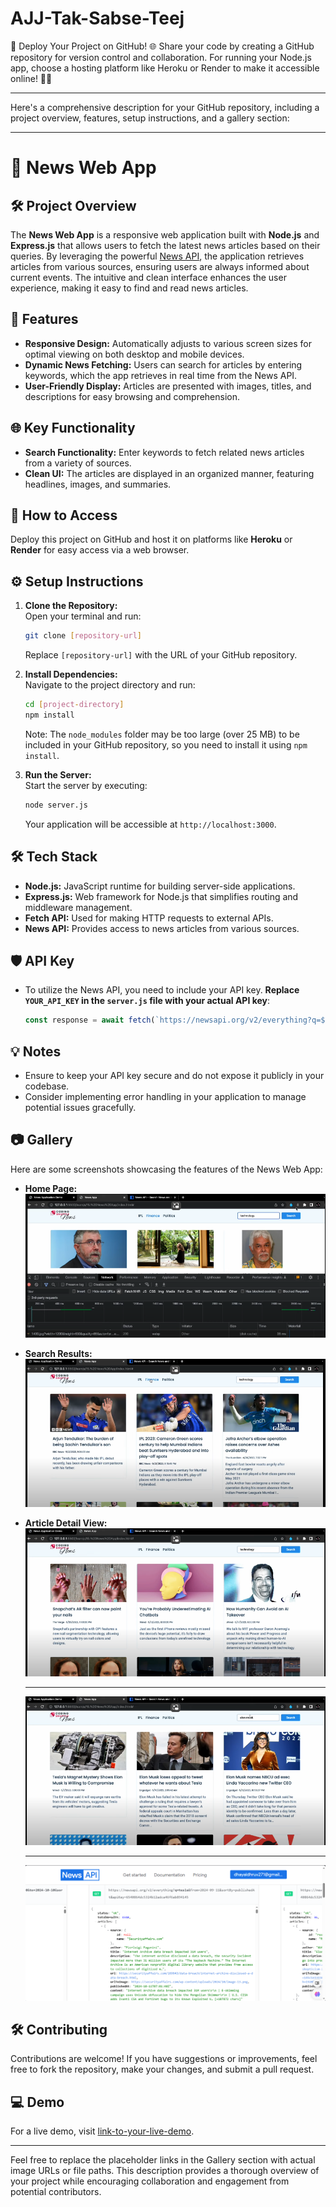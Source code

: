 # AJJ-Tak-Sabse-Teej
🚀 Deploy Your Project on GitHub! 🌐 Share your code by creating a GitHub repository for version control and collaboration. For running your Node.js app, choose a hosting platform like Heroku or Render to make it accessible online! 🔗✨
<hr>
Here's a comprehensive description for your GitHub repository, including a project overview, features, setup instructions, and a gallery section:

---

# 📖 News Web App

## 🛠️ Project Overview
The **News Web App** is a responsive web application built with **Node.js** and **Express.js** that allows users to fetch the latest news articles based on their queries. By leveraging the powerful [News API](https://newsapi.org), the application retrieves articles from various sources, ensuring users are always informed about current events. The intuitive and clean interface enhances the user experience, making it easy to find and read news articles.

## 🎉 Features
- **Responsive Design:** Automatically adjusts to various screen sizes for optimal viewing on both desktop and mobile devices.
- **Dynamic News Fetching:** Users can search for articles by entering keywords, which the app retrieves in real time from the News API.
- **User-Friendly Display:** Articles are presented with images, titles, and descriptions for easy browsing and comprehension.

## 🌐 Key Functionality
- **Search Functionality:** Enter keywords to fetch related news articles from a variety of sources.
- **Clean UI:** The articles are displayed in an organized manner, featuring headlines, images, and summaries.

## 🔗 How to Access
Deploy this project on GitHub and host it on platforms like **Heroku** or **Render** for easy access via a web browser.

## ⚙️ Setup Instructions
1. **Clone the Repository:**  
   Open your terminal and run:  
   ```bash
   git clone [repository-url]
   ```  
   Replace `[repository-url]` with the URL of your GitHub repository.

2. **Install Dependencies:**  
   Navigate to the project directory and run:  
   ```bash
   cd [project-directory]  
   npm install
   ```  
   Note: The `node_modules` folder may be too large (over 25 MB) to be included in your GitHub repository, so you need to install it using `npm install`.

3. **Run the Server:**  
   Start the server by executing:  
   ```bash
   node server.js
   ```  
   Your application will be accessible at `http://localhost:3000`.

## 🛠️ Tech Stack
- **Node.js:** JavaScript runtime for building server-side applications.
- **Express.js:** Web framework for Node.js that simplifies routing and middleware management.
- **Fetch API:** Used for making HTTP requests to external APIs.
- **News API:** Provides access to news articles from various sources.

## 🛡️ API Key
- To utilize the News API, you need to include your API key. **Replace `YOUR_API_KEY` in the `server.js` file with your actual API key**:  
  ```javascript
  const response = await fetch(`https://newsapi.org/v2/everything?q=${query}&apiKey=YOUR_API_KEY`);
  ```

## 💡 Notes
- Ensure to keep your API key secure and do not expose it publicly in your codebase.
- Consider implementing error handling in your application to manage potential issues gracefully.

## 📷 Gallery
Here are some screenshots showcasing the features of the News Web App:

- **Home Page:**  
  ![Home Page](DEMO_(Images)/Capture.PNG)

- **Search Results:**  
  ![Search Results](DEMO_(Images)/Capture1.PNG)

- **Article Detail View:**  
  ![Article Detail View](DEMO_(Images)/Capture2.PNG)
  <hr>
  
  ![Article Detail View](DEMO_(Images)/Capture11.PNG)
  <hr>
  
  ![Article Detail View](DEMO_(Images)/Capture123.PNG)

## 🛠️ Contributing
Contributions are welcome! If you have suggestions or improvements, feel free to fork the repository, make your changes, and submit a pull request.

## 💻 Demo
For a live demo, visit [link-to-your-live-demo](https://github.com/BlockNotes-4515/AJJ-Tak-Sabse-Teej).

---

Feel free to replace the placeholder links in the Gallery section with actual image URLs or file paths. This description provides a thorough overview of your project while encouraging collaboration and engagement from potential contributors.
